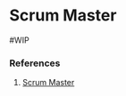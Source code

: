 # Scrum Master
#WIP 



### References
1. [Scrum Master](https://scrumguides.org/scrum-guide.html#scrum-master)